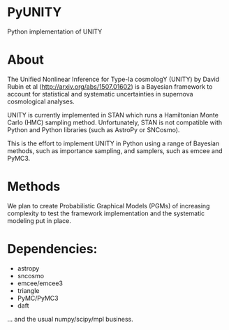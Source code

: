 # PyUNITY
Python implementation of UNITY

# About
The Unified Nonlinear Inference for Type-Ia cosmologY (UNITY) by David Rubin et al (http://arxiv.org/abs/1507.01602) is a Bayesian framework to account for statistical and systematic uncertainties in supernova cosmological analyses. 

UNITY is currently implemented in STAN which runs a Hamiltonian Monte Carlo (HMC) sampling method. Unfortunately, STAN is not compatible with Python and Python libraries (such as AstroPy or SNCosmo).

This is the effort to implement UNITY in Python using a range of Bayesian methods, such as importance sampling, and samplers, such as emcee and PyMC3.

# Methods
We plan to create Probabilistic Graphical Models (PGMs) of increasing complexity to test the framework implementation and the systematic modeling put in place. 


# Dependencies:

- astropy
- sncosmo
- emcee/emcee3
- triangle
- PyMC/PyMC3
- daft

... and the usual numpy/scipy/mpl business.

